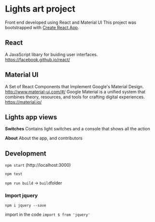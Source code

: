Lights art project
==================

Front end developed using React and Material UI
This project was bootstrapped with [Create React App](https://github.com/facebookincubator/create-react-app).

## React
A JavaScript libary for buiding user interfaces. https://facebook.github.io/react/

## Material UI
A Set of React Components that Implement Google's Material Design. http://www.material-ui.com/#/
Google Material is a unified system that combines theory, resources, and tools for crafting digital experiences. https://material.io/


## Lights app views
**Switches**
Contains light switches and a console that shows all the action

**About**
About the app, and contributors

## Development
`npm start` (http://localhost:3000)

`npm test`

`npm run build` -> `build`folder


### Import jquery
`npm i jquery --save`

import in the code `import $ from 'jquery'`
